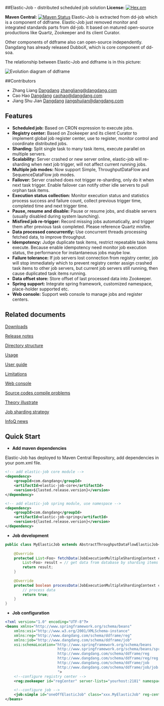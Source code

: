 ##Elastic-Job - distributed scheduled job solution
**License:** [![Hex.pm](http://dangdangdotcom.github.io/elastic-job/img/license.svg)](http://www.apache.org/licenses/LICENSE-2.0.html)

**Maven Central:** [![Maven Status](https://maven-badges.herokuapp.com/maven-central/com.dangdang/elastic-job/badge.svg)](https://maven-badges.herokuapp.com/maven-central/com.dangdang/elastic-job)
  Elastic-Job is extracted from dd-job which is a component of ddframe. Elastic-Job just removed monitor and integrated standards parts from dd-job. It based on matured open-source productions like Quartz, Zookeeper and its client Curator.
  
  Other components of ddframe also can open-source independently. Dangdang has already released DubboX, which is core component of dd-soa.
  
  The relationship between Elastic-Job and ddframe is in this picture:
  
  ![Evolution diagram of ddframe](http://dangdangdotcom.github.io/elastic-job/img/ddframe.jpg)

##Contributors
* Zhang Liang [Dangdang](http://www.dangdang.com/) zhangliang@dangdang.com
* Cao Hao [Dangdang](http://www.dangdang.com/) caohao@dangdang.com
* Jiang Shu Jian [Dangdang](http://www.dangdang.com/) jiangshujian@dangdang.com

## Features

* **Scheduled job:** Based on CRON expression to execute jobs.
* **Registry center:** Based on Zookeeper and its client Curator to implement global job register center, use to register, monitor control and coordinate distributed jobs.
* **Sharding:** Split single task to many task items, execute parallel on multiple servers.
* **Scalability:** Server crashed or new server online, elastic-job will re-sharding when next job trigger, will not affect current running jobs.
* **Multiple job modes:** Now support Simple, ThroughputDataFlow and SequenceDataFlow job modes.
* **Failover:** Server crashed does not trigger re-sharding, only do it when next task trigger. Enable failover can notify other idle servers to pull orphan task items.
* **Execution status collection:** Monitor execution status and statistics process success and failure count, collect previous trigger time, completed time and next trigger time.
* **Pause, resume and disable:** Pause or resume jobs, and disable servers (usually disabled during system launching).
* **Misfired job re-trigger:** Record missing jobs automatically, and trigger them after previous task completed. Please reference Quartz misfire.
* **Data processed concurrently:** Use concurrent threads processing fetched data, to improve throughput.
* **Idempotency:** Judge duplicate task items, restrict repeatable task items execute. Because enable idempotency need monitor job execution status, the performance for instantaneous jobs maybe low.
* **Failure tolerance:** If job servers lost connection from registry center, job will stop immediately which to prevent registry center assign crashed task items to other job servers, but current job servers still running, then cause duplicated task items running.
* **Data offset store:** Store offset of last processed data into Zookeeper.
* **Spring support:** Integrate spring framework, customized namespace, place-holder supported etc.
* **Web console:** Support web console to manage jobs and register centers.

## Related documents

[Downloads](http://dangdangdotcom.github.io/elastic-job/downloads_en.html)

[Release notes](http://dangdangdotcom.github.io/elastic-job/releaseNotes_en.html)

[Directory structure](http://dangdangdotcom.github.io/elastic-job/directoryStructure_en.html)

[Usage](http://dangdangdotcom.github.io/elastic-job/usage_en.html)

[User guide](http://dangdangdotcom.github.io/elastic-job/userGuide_en.html)

[Limitations](http://dangdangdotcom.github.io/elastic-job/limitations_en.html)

[Web console](http://dangdangdotcom.github.io/elastic-job/webConsole_en.html)

[Source codes compile problems](http://dangdangdotcom.github.io/elastic-job/sourceCodeGuide_en.html)

[Theory illustrate](http://dangdangdotcom.github.io/elastic-job/theory_en.html)

[Job sharding strategy](http://dangdangdotcom.github.io/elastic-job/jobStrategy_en.html)

[InfoQ news](http://www.infoq.com/cn/news/2015/09/dangdang-elastic-job)

## Quick Start

* **Add maven dependencies**

Elastic-Job has deployed to Maven Central Repository, add dependencies in your pom.xml file.

```xml
<!-- add elastic-job core module -->
<dependency>
    <groupId>com.dangdang</groupId>
    <artifactId>elastic-job-core</artifactId>
    <version>${lasted.release.version}</version>
</dependency>

<!-- add elastic-job spring module, use namespace -->
<dependency>
    <groupId>com.dangdang</groupId>
    <artifactId>elastic-job-spring</artifactId>
    <version>${lasted.release.version}</version>
</dependency>
```
* **Job development**

```java
public class MyElasticJob extends AbstractThroughputDataFlowElasticJob<Foo> {
    
    @Override
    protected List<Foo> fetchData(JobExecutionMultipleShardingContext context) {
        List<Foo> result = // get data from database by sharding items
        return result;
    }
    
    @Override
    protected boolean processData(JobExecutionMultipleShardingContext context, Foo data) {
        // process data
        return true;
    }
}
```

* **Job configuration**

```xml
<?xml version="1.0" encoding="UTF-8"?>
<beans xmlns="http://www.springframework.org/schema/beans"
    xmlns:xsi="http://www.w3.org/2001/XMLSchema-instance"
    xmlns:reg="http://www.dangdang.com/schema/ddframe/reg" 
    xmlns:job="http://www.dangdang.com/schema/ddframe/job" 
    xsi:schemaLocation="http://www.springframework.org/schema/beans 
                        http://www.springframework.org/schema/beans/spring-beans.xsd 
                        http://www.dangdang.com/schema/ddframe/reg 
                        http://www.dangdang.com/schema/ddframe/reg/reg.xsd 
                        http://www.dangdang.com/schema/ddframe/job 
                        http://www.dangdang.com/schema/ddframe/job/job.xsd 
                        ">
    <!--configure registry center -->
    <reg:zookeeper id="regCenter" server-lists="yourhost:2181" namespace="dd-job" base-sleep-time-milliseconds="1000" max-sleep-time-milliseconds="3000" max-retries="3" />
    
    <!--configure job -->
    <job:simple id="oneOffElasticJob" class="xxx.MyElasticJob" reg-center="regCenter" cron="0/10 * * * * ?"   sharding-total-count="3" sharding-item-parameters="0=A,1=B,2=C" />
</beans>
```
